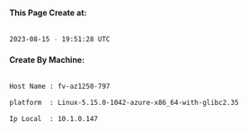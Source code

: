 
   
#### This Page Create at:

```bash

2023-08-15 - 19:51:28 UTC

```

#### Create By Machine:

```bash

Host Name : fv-az1250-797

platform  : Linux-5.15.0-1042-azure-x86_64-with-glibc2.35

Ip Local  : 10.1.0.147

```

